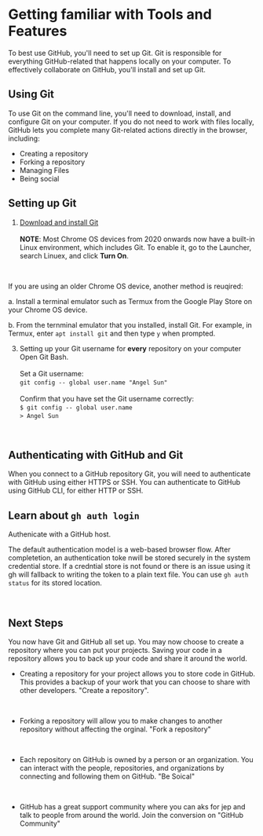 # Getting familiar with Tools and Features <br />

To best use GitHub, you'll need to set up Git. Git is responsible for everything GitHub-related that happens locally on your computer. To effectively collaborate on GitHub, you'll install and set up Git. <br />

## Using Git
To use Git on the command line, you'll need to download, install, and configure Git on your computer. If you do not need to work with files locally, GitHub lets you complete many Git-related actions directly in the browser, including: <br />

* Creating a repository
* Forking a repository
* Managing Files
* Being social <br />

## Setting up Git 

1. [Download and install Git](https://git-scm.com/downloads) <br />
<br />**NOTE**: Most Chrome OS devices from 2020 onwards now have a built-in Linux environment, which includes Git. To enable it, go to the Launcher, search Linuex, and click **Turn On**.
<br />

If you are using an older Chrome OS device, another method is reuqired: 
<br />
  
a. Install a terminal emulator such as Termux from the Google Play Store on your Chrome OS device.
<br />
  
b. From the ternminal emulator that you installed, install Git. For example, in Termux, enter `apt install git` and then     type `y` when prompted.  <br />
  

  3. Setting up your Git username for **every** repository on your computer <br />
  Open Git Bash. <br />
  <br />Set a Git username: <br />
  `git config -- global user.name "Angel Sun"`<br />
 <br /> Confirm that you have set the Git username correctly: <br />
  `$ git config -- global user.name` <br />
    `> Angel Sun`
<br />

## Authenticating with GitHub and Git

When you connect to a GitHub repository Git, you will need to authenticate with GitHub using either HTTPS or SSH. You can authenticate to GitHub using GitHub CLI, for either HTTP or SSH. <br />

## Learn about `gh auth login`
Authenicate with a GitHub host. 
<br />

The default authentication model is a web-based browser flow. After completetion, an authentication toke nwill be stored securely in the system credential store. If a credntial store is not found or there is an issue using it gh will fallback to writing the token to a plain text file. You can use `gh auth status` for its stored location. 

<br />

## Next Steps

You now have Git and GitHub all set up. You may now choose to create a repository where you can put your projects. Saving your code in a repository allows you to back up your code and share it around the world. <br />

* Creating a repository for your project allows you to store code in GitHub. This provides a backup of your work that you can choose to share with other developers. "Create a repository".
<br />

* Forking a repository will allow you to make changes to another repository without affecting the orginal. "Fork a repository"
<br />

* Each repository on GitHub is owned by a person or an organization. You can interact with the people, repositories, and organizations by connecting and following them on GitHub. "Be Soical"
<br />

* GitHub has a great support community where you can aks for jep and talk to people from around the world. Join the conversion on "GitHub Community"
